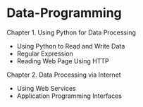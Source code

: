 # Data-Programming

Chapter 1. Using Python for Data Processing
- Using Python to Read and Write Data
- Regular Expression
- Reading Web Page Using HTTP

Chapter 2. Data Processing via Internet
- Using Web Services
- Application Programming Interfaces
